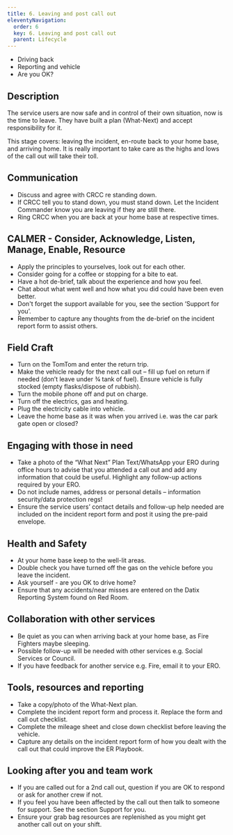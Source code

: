 ```yaml
---
title: 6. Leaving and post call out
eleventyNavigation:
  order: 6
  key: 6. Leaving and post call out
  parent: Lifecycle
---
```


* Driving back
* Reporting and vehicle
* Are you OK?

## Description

The service users are now safe and in control of their own situation, now is the time to leave. They have built a plan (What-Next) and accept responsibility for it.

This stage covers: leaving the incident, en-route back to your home base, and arriving home. It is really important to take care as the highs and lows of the call out will take their toll.

## Communication

* Discuss and agree with CRCC re standing down.
* If CRCC tell you to stand down, you must stand down.  Let the Incident Commander know you are leaving if they are still there.
* Ring CRCC when you are back at your home base at respective times.

## CALMER - Consider, Acknowledge, Listen, Manage, Enable, Resource

* Apply the principles to yourselves, look out for each other.
* Consider going for a coffee or stopping for a bite to eat.
* Have a hot de-brief, talk about the experience and how you feel.
* Chat about what went well and how what you did could have been even better.
* Don't forget the support available for you, see the section ‘Support for you’.
* Remember to capture any thoughts from the de-brief on the incident report form to assist others.

## Field Craft

* Turn on the TomTom and enter the return trip.
* Make the vehicle ready for the next call out – fill up fuel on return if needed (don’t leave under ¾  tank of fuel). Ensure vehicle is fully stocked (empty flasks/dispose of rubbish).
* Turn the mobile phone off and put on charge.
* Turn off the electrics, gas and heating.
* Plug the electricity cable into vehicle.
* Leave the home base as it was when you arrived i.e. was the car park gate open or closed?

## Engaging with those in need

* Take a photo of the “What Next” Plan Text/WhatsApp your ERO during office hours to advise that you attended a call out and add any information that could be useful. Highlight any follow-up actions required by your ERO.
* Do not include names, address or personal details – information security/data protection regs!
* Ensure the service users’ contact details and follow-up help needed are included on the incident report form and post it using the pre-paid envelope.

## Health and Safety

* At your home base keep to the well-lit areas.
* Double check you have turned off the gas on the vehicle before you leave the incident.
* Ask yourself - are you OK to drive home?
* Ensure that any accidents/near misses are entered on the Datix Reporting System found on Red Room.

## Collaboration with other services

* Be quiet as you can when arriving back at your home base, as Fire Fighters maybe sleeping.
* Possible follow-up will be needed with other services e.g. Social Services or Council.
* If you have feedback for another service e.g. Fire, email it to your ERO.

## Tools, resources and reporting

* Take a copy/photo of the What-Next plan.
* Complete the incident report form and process it. Replace the form and call out checklist.
* Complete the mileage sheet and close down checklist before leaving the vehicle.
* Capture any details on the incident report form of how you dealt with the call out that could improve the ER Playbook.

## Looking after you and team work

* If you are called out for a 2nd call out, question if you are OK to respond or ask for another crew if not.
* If you feel you have been affected by the call out then talk to someone for support. See the section Support for you.
* Ensure your grab bag resources are replenished as you might get another call out on your shift.
